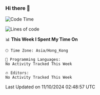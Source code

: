 ### Hi there 👋

<!--
**nicehiro/nicehiro** is a ✨ _special_ ✨ repository because its `README.md` (this file) appears on your GitHub profile.

Here are some ideas to get you started:

- 🔭 I’m currently working on ...
- 🌱 I’m currently learning ...
- 👯 I’m looking to collaborate on ...
- 🤔 I’m looking for help with ...
- 💬 Ask me about ...
- 📫 How to reach me: ...
- 😄 Pronouns: ...
- ⚡ Fun fact: ...
-->

<!--START_SECTION:waka-->
![Code Time](http://img.shields.io/badge/Code%20Time-352%20hrs%2039%20mins-blue)

![Lines of code](https://img.shields.io/badge/From%20Hello%20World%20I%27ve%20Written-2.7%20million%20lines%20of%20code-blue)

📊 **This Week I Spent My Time On** 

```text
🕑︎ Time Zone: Asia/Hong_Kong

💬 Programming Languages: 
No Activity Tracked This Week

🔥 Editors: 
No Activity Tracked This Week
```


 Last Updated on 11/10/2024 02:48:57 UTC
<!--END_SECTION:waka-->
